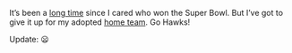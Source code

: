 It’s been a [long
time](http://www.superbowl.com/history/recaps/game/sbxxvi) since I cared
who won the Super Bowl. But I’ve got to give it up for my adopted [home
team](http://www.seahawks.com/). Go Hawks!

Update:
:frowning:

